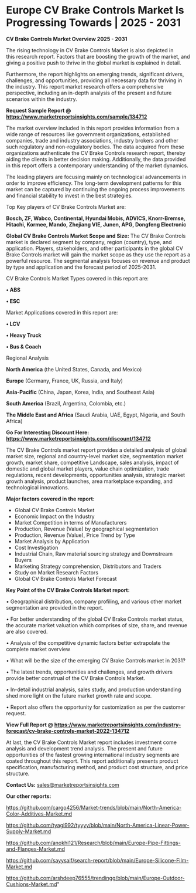 # Europe CV Brake Controls Market Is Progressing Towards | 2025 - 2031

<Strong> CV Brake Controls Market Overview 2025 - 2031</strong>

The rising technology in CV Brake Controls Market is also depicted in this research report. Factors that are boosting the growth of the market, and giving a positive push to thrive in the global market is explained in detail.

Furthermore, the report highlights on emerging trends, significant drivers, challenges, and opportunities, providing all necessary data for thriving in the industry. This report market research offers a comprehensive perspective, including an in-depth analysis of the present and future scenarios within the industry.

<strong>Request Sample Report @ <a href=https://www.marketreportsinsights.com/sample/134712>https://www.marketreportsinsights.com/sample/134712</a></strong>

The market overview included in this report provides information from a wide range of resources like government organizations, established companies, trade and industry associations, industry brokers and other such regulatory and non-regulatory bodies. The data acquired from these organizations authenticate the CV Brake Controls research report, thereby aiding the clients in better decision making. Additionally, the data provided in this report offers a contemporary understanding of the market dynamics.

The leading players are focusing mainly on technological advancements in order to improve efficiency. The long-term development patterns for this market can be captured by continuing the ongoing process improvements and financial stability to invest in the best strategies.

Top Key players of CV Brake Controls Market are:

<strong>Bosch, ZF, Wabco, Continental, Hyundai Mobis, ADVICS, Knorr-Bremse, Hitachi, Kormee, Mando, Zhejiang VIE, Junen, APG, Dongfeng Electronic</strong>

<strong><b>Global CV Brake Controls Market Scope and Size:</b></strong>
The CV Brake Controls market is declared segment by company, region (country), type, and application. Players, stakeholders, and other participants in the global CV Brake Controls market will gain the market scope as they use the report as a powerful resource. The segmental analysis focuses on revenue and product by type and application and the forecast period of 2025-2031.

CV Brake Controls Market Types covered in this report are:

<strong>• ABS

• ESC</strong>

Market Applications covered in this report are:

<strong>• LCV

• Heavy Truck

• Bus & Coach</strong> 

Regional Analysis

<strong>North America</strong> (the United States, Canada, and Mexico)

<strong>Europe</strong> (Germany, France, UK, Russia, and Italy)

<strong>Asia-Pacific</strong> (China, Japan, Korea, India, and Southeast Asia)

<strong>South America</strong> (Brazil, Argentina, Colombia, etc.)

<strong>The Middle East and Africa</strong> (Saudi Arabia, UAE, Egypt, Nigeria, and South Africa)

<strong>Go For Interesting Discount Here: <a href=https://www.marketreportsinsights.com/discount/134712>https://www.marketreportsinsights.com/discount/134712</a></strong>

The CV Brake Controls market report provides a detailed analysis of global market size, regional and country-level market size, segmentation market growth, market share, competitive Landscape, sales analysis, impact of domestic and global market players, value chain optimization, trade regulations, recent developments, opportunities analysis, strategic market growth analysis, product launches, area marketplace expanding, and technological innovations.

<strong><b>Major factors covered in the report:</b></strong>
<ul>
  <li>Global CV Brake Controls Market </li>
  <li>Economic Impact on the Industry</li>
  <li>Market Competition in terms of Manufacturers</li>
  <li>Production, Revenue (Value) by geographical segmentation</li>
  <li>Production, Revenue (Value), Price Trend by Type</li>
  <li>Market Analysis by Application</li>
  <li>Cost Investigation</li>
  <li>Industrial Chain, Raw material sourcing strategy and Downstream Buyers</li>
  <li>Marketing Strategy comprehension, Distributors and Traders</li>
  <li>Study on Market Research Factors</li>
  <li>Global CV Brake Controls Market Forecast</li>
</ul>

<strong><b>Key Point of the CV Brake Controls Market report:</b></strong>

• Geographical distribution, company profiling, and various other market segmentation are provided in the report.

• For better understanding of the global CV Brake Controls market status, the accurate market valuation which comprises of size, share, and revenue are also covered.

• Analysis of the competitive dynamic factors better extrapolate the complete market overview

• What will be the size of the emerging CV Brake Controls market in 2031?

• The latest trends, opportunities and challenges, and growth drivers provide better construal of the CV Brake Controls Market.

• In-detail industrial analysis, sales study, and production understanding shed more light on the future market growth rate and scope.

• Report also offers the opportunity for customization as per the customer request.

<strong><b>View Full Report @ <a href=https://www.marketreportsinsights.com/industry-forecast/cv-brake-controls-market-2022-134712>https://www.marketreportsinsights.com/industry-forecast/cv-brake-controls-market-2022-134712</a></b></strong>


At last, the CV Brake Controls Market report includes investment come analysis and development trend analysis. The present and future opportunities of the fastest growing international industry segments are coated throughout this report. This report additionally presents product specification, manufacturing method, and product cost structure, and price structure.

<strong>Contact Us:</strong>
sales@marketreportsinsights.com

<strong>Our other reports:</strong>

<a href=https://github.com/cargo4256/Market-trends/blob/main/North-America-Color-Additives-Market.md>https://github.com/cargo4256/Market-trends/blob/main/North-America-Color-Additives-Market.md</a>

<a href=https://github.com/tyagi992/tyyyy/blob/main/North-America-Linear-Power-Supply-Market.md>https://github.com/tyagi992/tyyyy/blob/main/North-America-Linear-Power-Supply-Market.md</a>

<a href=https://github.com/anokhi121/Research/blob/main/Europe-Pipe-Fittings-and-Flanges-Market.md>https://github.com/anokhi121/Research/blob/main/Europe-Pipe-Fittings-and-Flanges-Market.md</a>

<a href=https://github.com/sayysaif/search-report/blob/main/Europe-Silicone-Film-Market.md>https://github.com/sayysaif/search-report/blob/main/Europe-Silicone-Film-Market.md</a>

<a href=https://github.com/arshdeep76555/trendingg/blob/main/Europe-Outdoor-Cushions-Market.md>https://github.com/arshdeep76555/trendingg/blob/main/Europe-Outdoor-Cushions-Market.md</a>"
